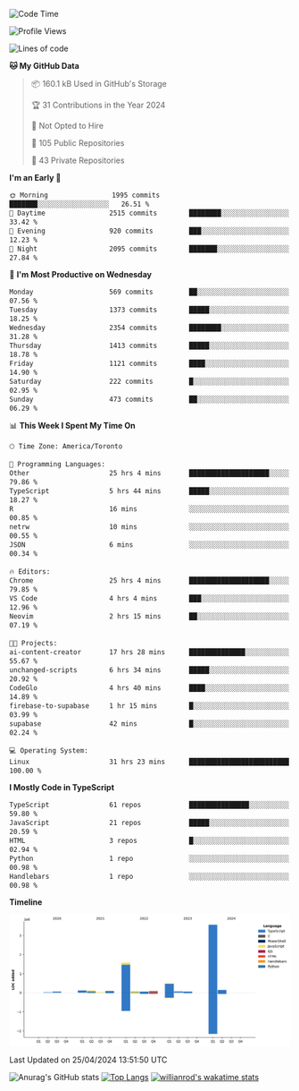 <!--START_SECTION:waka-->
![Code Time](http://img.shields.io/badge/Code%20Time-1%2C474%20hrs%201%20min-blue)

![Profile Views](http://img.shields.io/badge/Profile%20Views-0-blue)

![Lines of code](https://img.shields.io/badge/From%20Hello%20World%20I%27ve%20Written-6.5%20million%20lines%20of%20code-blue)

**🐱 My GitHub Data** 

> 📦 160.1 kB Used in GitHub's Storage 
 > 
> 🏆 31 Contributions in the Year 2024
 > 
> 🚫 Not Opted to Hire
 > 
> 📜 105 Public Repositories 
 > 
> 🔑 43 Private Repositories 
 > 
**I'm an Early 🐤** 

```text
🌞 Morning                1995 commits        ███████░░░░░░░░░░░░░░░░░░   26.51 % 
🌆 Daytime                2515 commits        ████████░░░░░░░░░░░░░░░░░   33.42 % 
🌃 Evening                920 commits         ███░░░░░░░░░░░░░░░░░░░░░░   12.23 % 
🌙 Night                  2095 commits        ███████░░░░░░░░░░░░░░░░░░   27.84 % 
```
📅 **I'm Most Productive on Wednesday** 

```text
Monday                   569 commits         ██░░░░░░░░░░░░░░░░░░░░░░░   07.56 % 
Tuesday                  1373 commits        █████░░░░░░░░░░░░░░░░░░░░   18.25 % 
Wednesday                2354 commits        ████████░░░░░░░░░░░░░░░░░   31.28 % 
Thursday                 1413 commits        █████░░░░░░░░░░░░░░░░░░░░   18.78 % 
Friday                   1121 commits        ████░░░░░░░░░░░░░░░░░░░░░   14.90 % 
Saturday                 222 commits         █░░░░░░░░░░░░░░░░░░░░░░░░   02.95 % 
Sunday                   473 commits         ██░░░░░░░░░░░░░░░░░░░░░░░   06.29 % 
```


📊 **This Week I Spent My Time On** 

```text
🕑︎ Time Zone: America/Toronto

💬 Programming Languages: 
Other                    25 hrs 4 mins       ████████████████████░░░░░   79.86 % 
TypeScript               5 hrs 44 mins       █████░░░░░░░░░░░░░░░░░░░░   18.27 % 
R                        16 mins             ░░░░░░░░░░░░░░░░░░░░░░░░░   00.85 % 
netrw                    10 mins             ░░░░░░░░░░░░░░░░░░░░░░░░░   00.55 % 
JSON                     6 mins              ░░░░░░░░░░░░░░░░░░░░░░░░░   00.34 % 

🔥 Editors: 
Chrome                   25 hrs 4 mins       ████████████████████░░░░░   79.85 % 
VS Code                  4 hrs 4 mins        ███░░░░░░░░░░░░░░░░░░░░░░   12.96 % 
Neovim                   2 hrs 15 mins       ██░░░░░░░░░░░░░░░░░░░░░░░   07.19 % 

🐱‍💻 Projects: 
ai-content-creator       17 hrs 28 mins      ██████████████░░░░░░░░░░░   55.67 % 
unchanged-scripts        6 hrs 34 mins       █████░░░░░░░░░░░░░░░░░░░░   20.92 % 
CodeGlo                  4 hrs 40 mins       ████░░░░░░░░░░░░░░░░░░░░░   14.89 % 
firebase-to-supabase     1 hr 15 mins        █░░░░░░░░░░░░░░░░░░░░░░░░   03.99 % 
supabase                 42 mins             █░░░░░░░░░░░░░░░░░░░░░░░░   02.24 % 

💻 Operating System: 
Linux                    31 hrs 23 mins      █████████████████████████   100.00 % 
```

**I Mostly Code in TypeScript** 

```text
TypeScript               61 repos            ███████████████░░░░░░░░░░   59.80 % 
JavaScript               21 repos            █████░░░░░░░░░░░░░░░░░░░░   20.59 % 
HTML                     3 repos             █░░░░░░░░░░░░░░░░░░░░░░░░   02.94 % 
Python                   1 repo              ░░░░░░░░░░░░░░░░░░░░░░░░░   00.98 % 
Handlebars               1 repo              ░░░░░░░░░░░░░░░░░░░░░░░░░   00.98 % 
```



**Timeline**

![Lines of Code chart](https://raw.githubusercontent.com/wise-introvert/wise-introvert/master/assets/bar_graph.png)


 Last Updated on 25/04/2024 13:51:50 UTC
<!--END_SECTION:waka-->

![Anurag's GitHub stats](https://github-readme-stats.vercel.app/api?username=wise-introvert&count_private=true&show_icons=true)
[![Top Langs](https://github-readme-stats.vercel.app/api/top-langs/?username=wise-introvert&langs_count=10)](https://github.com/anuraghazra/github-readme-stats)
[![willianrod's wakatime stats](https://github-readme-stats.vercel.app/api/wakatime?username=wiseintrovert)](https://github.com/anuraghazra/github-readme-stats)
